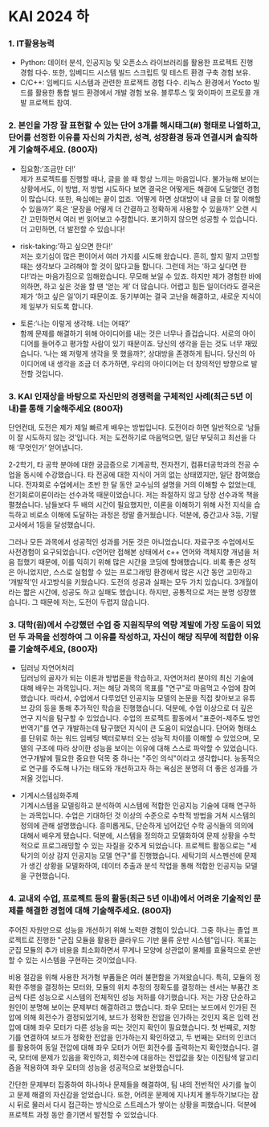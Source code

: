 # KAI 2024 하

### 1. IT활용능력
* Python: 데이터 분석, 인공지능 및 오픈소스 라이브러리를 활용한 프로젝트 진행 경험 다수. 또한, 임베디드 시스템 빌드 스크립트 및 테스트 환경 구축 경험 보유.
* C/C++: 임베디드 시스템과 관련한 프로젝트 경험 다수. 리눅스 환경에서 Yocto 빌드를 활용한 통합 빌드 환경에서 개발 경험 보유. 블루투스 및 와이파이 프로토콜 개발 프로젝트 참여.


### 2. 본인을 가장 잘 표현할 수 있는 단어 3개를 해시태그(#) 형태로 나열하고, 단어를 선정한 이유를 자신의 가치관, 성격, 성장환경 등과 연결시켜 솔직하게 기술해주세요. (800자)
* 집요함:’조금만 더!’  
제가 프로젝트를 진행할 때나, 글을 쓸 때 항상 느끼는 마음입니다. 불가능해 보이는 상황에서도, 이 방법, 저 방법 시도하다 보면 결국은 어떻게든 해결에 도달했던 경험이 많습니다. 또한, 욕심에는 끝이 없죠. ‘어떻게 하면 상대방이 내 글을 더 잘 이해할 수 있을까?’ 혹은 ‘문장을 어떻게 더 간결하고 정확하게 사용할 수 있을까?’ 오랜 시간 고민하면서 여러 번 읽어보고 수정합니다. 포기하지 않으면 성공할 수 있습니다. 더 고민하면, 더 발전할 수 있습니다!

* risk-taking:’하고 싶으면 한다!’  
저는 호기심이 많은 편이어서 여러 가지를 시도해 왔습니다. 흔히, 할지 말지 고민할 때는 생각보다 고려해야 할 것이 많다고들 합니다. 그런데 저는 ‘하고 싶다면 한다!’라는 마음가짐으로 임해왔습니다. 무모해 보일 수 있죠. 하지만 제가 경험한 바에 의하면, 하고 싶은 것을 할 땐 ‘얻는 게’ 더 많습니다. 어렵고 힘든 일이더라도 결국은 제가 ‘하고 싶은 일’이기 때문이죠. 동기부여는 결국 고난을 해결하고, 새로운 지식이 제 일부가 되도록 합니다.

* 토론:’나는 이렇게 생각해. 너는 어때?’  
함께 문제를 해결하기 위해 아이디어를 내는 것은 너무나 즐겁습니다. 서로의 아이디어를 들어주고 평가할 사람이 있기 때문이죠. 당신의 생각을 듣는 것도 너무 재밌습니다. ‘나는 왜 저렇게 생각을 못 했을까?’, 상대방을 존경하게 됩니다. 당신의 아이디어에 내 생각을 조금 더 추가하면, 우리의 아이디어는 더 창의적인 방향으로 발전할 것입니다. 


### 3. KAI 인재상을 바탕으로 자신만의 경쟁력을 구체적인 사례(최근 5년 이내)를 통해 기술해주세요 (800자)
단언컨대, 도전은 제가 제일 빠르게 배우는 방법입니다. 도전이라 하면 일반적으로 ‘남들이 잘 시도하지 않는 것’입니다. 저는 도전하기로 마음먹으면, 일단 부딪히고 최선을 다해 ‘무엇인가’ 얻어냅니다. 

2-2학기, 타 공학 분야에 대한 궁금증으로 기계공학, 전자전기, 컴퓨터공학과의 전공 수업을 동시에 수강했습니다. 타 전공에 대한 지식이 거의 없는 상태였지만, 일단 참여했습니다. 전자회로 수업에서는 초반 한 달 동안 교수님의 설명을 거의 이해할 수 없었는데, 전기회로이론이라는 선수과목 때문이었습니다. 저는 좌절하지 않고 당장 선수과목 책을 펼쳤습니다. 남들보다 두 배의 시간이 필요했지만, 이론을 이해하기 위해 사전 지식을 습득하고 비로소 이해에 도달하는 과정은 정말 즐거웠습니다. 덕분에, 중간고사 3등, 기말고사에서 1등을 달성했습니다. 

그러나 모든 과목에서 성공적인 성과를 거둔 것은 아니었습니다. 자료구조 수업에서도 사전경험이 요구되었습니다. c언어만 접해본 상태에서 c++ 언어와 객체지향 개념을 처음 접했기 때문에, 이를 익히기 위해 많은 시간을 코딩에 할애했습니다. 비록 좋은 성적은 아니었지만, 스스로 실험할 수 있는 프로그래밍 환경에서 많은 시간 동안 고민하고 ‘개발적’인 사고방식을 키웠습니다. 도전의 성공과 실패는 모두 가치 있습니다. 3개월이라는 짧은 시간에, 성공도 하고 실패도 했습니다. 하지만, 공통적으로 저는 분명 성장했습니다. 그 때문에 저는, 도전이 두렵지 않습니다.


### 3. 대학(원)에서 수강했던 수업 중 지원직무의 역량 계발에 가장 도움이 되었던 두 과목을 선정하여 그 이유를 작성하고, 자신이 해당 직무에 적합한 이유를 기술해주세요, (800자)

* 딥러닝 자연어처리  
딥러닝의 골자가 되는 이론과 방법론을 학습하고, 자연어처리 분야의 최신 기술에 대해 배우는 과목입니다. 저는 해당 과목의 목표를 "연구"로 마음먹고 수업에 참여했습니다. 따라서, 수업에서 다루었던 인공지능 모델의 논문을 직접 찾아보고 유튜브 강의 등을 통해 추가적인 학습을 진행했습니다. 덕분에, 수업 이상으로 더 깊은 연구 지식을 탐구할 수 있었습니다. 수업의 프로젝트 활동에서 "표준어-제주도 방언 번역기"를 연구 개발하는데 탐구했던 지식이 큰 도움이 되었습니다. 단어와 형태소를 단위로 하는 워드 임베딩 벡터로부터 오는 성능적 차이를 이해할 수 있었으며, 모델의 구조에 따라 상이한 성능을 보이는 이유에 대해 스스로 파악할 수 있었습니다. 연구개발에 필요한 중요한 덕목 중 하나는 "주인 의식"이라고 생각합니다. 능동적으로 연구를 주도해 나가는 태도와 개선하고자 하는 욕심은 분명히 더 좋은 성과를 가져올 것입니다.

* 기계시스템심화주제  
기계시스템을 모델링하고 분석하여 시스템에 적합한 인공지능 기술에 대해 연구하는 과목입니다. 수업은 기대하던 것 이상의 수준으로 수학적 방법을 거쳐 시스템의 정의에 관해 설명했습니다. 흥미롭게도, 단순하게 넘어갔던 수학 공식들의 의의에 대해서 배우게 됐습니다. 덕분에, 시스템을 정의하고 모델화하여 문제 상황을 수학적으로 프로그래밍할 수 있는 자질을 갖추게 되었습니다. 프로젝트 활동으로는 "세탁기의 이상 감지 인공지능 모델 연구"를 진행했습니다. 세탁기의 서스펜션에 문제가 생긴 상황을 모델화하여, 데이터 추출과 분석 작업을 통해 적합한 인공지능 모델을 구현했습니다.


### 4. 교내외 수업, 프로젝트 등의 활동(최근 5년 이내)에서 어려운 기술적인 문제를 해결한 경험에 대해 기술해주세요. (800자)

주어진 자원만으로 성능을 개선하기 위해 노력한 경험이 있습니다. 그중 하나는 졸업 프로젝트로 진행한 "군집 모듈을 활용한 클라우드 기반 물류 운반 시스템"입니다. 목표는 군집 모듈의 추가 비용을 최소화하면서 무게나 모양에 상관없이 물체를 효율적으로 운반할 수 있는 시스템을 구현하는 것이었습니다.

비용 절감을 위해 사용한 저가형 부품들은 여러 불편함을 가져왔습니다. 특히, 모듈의 정확한 주행을 결정하는 모터와, 모듈의 위치 추정의 정확도를 결정하는 센서는 부품간 조금씩 다른 성능으로 시스템의 전체적인 성능 저하를 야기했습니다. 저는 가장 단순하고 원인이 분명해 보이는 문제부터 해결하려고 했습니다. 좌우 모터는 보드에서 인가된 전압에 의해 회전수가 결정되었기에, 보드가 정확한 전압을 인가하는 것인지 혹은 입력 전압에 대해 좌우 모터가 다른 성능을 띠는 것인지 확인이 필요했습니다. 첫 번째로, 저항기를 연결하여 보드가 정확한 전압을 인가하는지 확인하였고, 두 번째는 모터의 인코더를 활용하여 동일 전압에 대해 좌우 모터가 어떤 회전수를 출력하는지 확인했습니다. 결국, 모터에 문제가 있음을 확인하고, 회전수에 대응하는 전압값을 찾는 이진탐색 알고리즘을 적용하여 좌우 모터의 성능을 성공적으로 보완했습니다.

간단한 문제부터 집중하여 하나하나 문제들을 해결하여, 팀 내의 전반적인 사기를 높이고 문제 해결의 자신감을 얻었습니다. 또한, 어려운 문제에 지나치게 몰두하기보다는 잠시 뒤로 물러서 다시 접근하는 방식으로 스트레스가 쌓이는 상황을 피했습니다. 덕분에 프로젝트 과정 동안 즐기면서 발전할 수 있었습니다.
